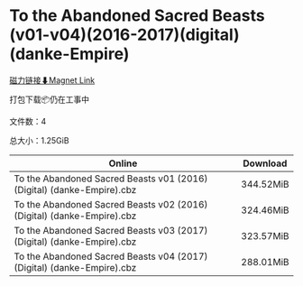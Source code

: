 # To the Abandoned Sacred Beasts (v01-v04)(2016-2017)(digital)(danke-Empire)

[磁力链接⬇Magnet Link](magnet:?xt=urn:btih:b8f29769f4324a8b896676e4eb4b61339935107d&dn=To%20the%20Abandoned%20Sacred%20Beasts%20%28v01-v04%29%282016-2017%29%28digital%29%28danke-Empire%29)

打包下载📦仍在工事中

文件数：4

总大小：1.25GiB

Online | Download
--- | ---
To the Abandoned Sacred Beasts v01 (2016) (Digital) (danke-Empire).cbz | 344.52MiB
To the Abandoned Sacred Beasts v02 (2016) (Digital) (danke-Empire).cbz | 324.46MiB
To the Abandoned Sacred Beasts v03 (2017) (Digital) (danke-Empire).cbz | 323.57MiB
To the Abandoned Sacred Beasts v04 (2017) (Digital) (danke-Empire).cbz | 288.01MiB